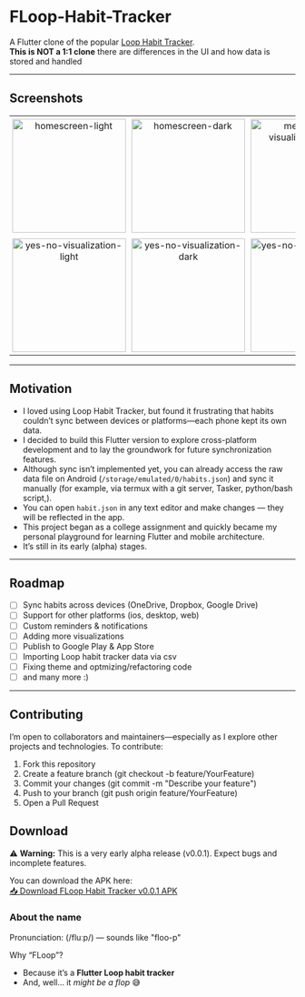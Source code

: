 # FLoop-Habit-Tracker
A Flutter clone of the popular [Loop Habit Tracker](https://github.com/iSoron/uhabits).  
**This is NOT a 1:1 clone** there are differences in the UI and how data is stored and handled

---

## Screenshots

<table>
  <tr>
    <td align="center" style="padding: 5px;">
      <a href="https://github.com/user-attachments/assets/519f6c13-d314-4b14-b953-a444e3fb1425" target="_blank" rel="noopener noreferrer">
        <img src="https://github.com/user-attachments/assets/519f6c13-d314-4b14-b953-a444e3fb1425" alt="homescreen-light" width="200" />
      </a>
    </td>
    <td align="center" style="padding: 5px;">
      <a href="https://github.com/user-attachments/assets/83514f60-cf46-4490-896f-1593f417d67c" target="_blank" rel="noopener noreferrer">
        <img src="https://github.com/user-attachments/assets/83514f60-cf46-4490-896f-1593f417d67c" alt="homescreen-dark" width="200" />
      </a>
    </td>
    <td align="center" style="padding: 5px;">
      <a href="https://github.com/user-attachments/assets/fbee742b-235a-48ca-abfc-8d3a73939500" target="_blank" rel="noopener noreferrer">
        <img src="https://github.com/user-attachments/assets/fbee742b-235a-48ca-abfc-8d3a73939500" alt="measurable-visualization-light" width="200" />
      </a>
    </td>
    <td align="center" style="padding: 5px;">
      <a href="https://github.com/user-attachments/assets/0cad9036-293e-472d-b6c2-bf907ac4115c" target="_blank" rel="noopener noreferrer">
        <img src="https://github.com/user-attachments/assets/0cad9036-293e-472d-b6c2-bf907ac4115c" alt="measurable-visualization-dark" width="200" />
      </a>
    </td>
  </tr>
  <tr>
    <td align="center" style="padding: 5px;">
      <a href="https://github.com/user-attachments/assets/d2901d19-1eb5-4df4-9dfc-12eb131da497" target="_blank" rel="noopener noreferrer">
        <img src="https://github.com/user-attachments/assets/d2901d19-1eb5-4df4-9dfc-12eb131da497" alt="yes-no-visualization-light" width="200" />
      </a>
    </td>
    <td align="center" style="padding: 5px;">
      <a href="https://github.com/user-attachments/assets/5bf3b6e6-d648-46f6-8e9a-be5f662faea0" target="_blank" rel="noopener noreferrer">
        <img src="https://github.com/user-attachments/assets/5bf3b6e6-d648-46f6-8e9a-be5f662faea0" alt="yes-no-visualization-dark" width="200" />
      </a>
    </td>
    <td align="center" style="padding: 5px;">
      <a href="https://github.com/user-attachments/assets/d95b78f0-a6ba-47c5-a821-c80a94dbc7aa" target="_blank" rel="noopener noreferrer">
        <img src="https://github.com/user-attachments/assets/d95b78f0-a6ba-47c5-a821-c80a94dbc7aa" alt="yes-no-habit-creator-light" width="200" />
      </a>
    </td>
    <td align="center" style="padding: 5px;">
      <a href="https://github.com/user-attachments/assets/411d8a64-ded6-4734-a4d4-504ba7c82f72" target="_blank" rel="noopener noreferrer">
        <img src="https://github.com/user-attachments/assets/411d8a64-ded6-4734-a4d4-504ba7c82f72" alt="measurable-habit-creator-dark" width="200" />
      </a>
    </td>
  </tr>
</table>

---

## Motivation

- I loved using Loop Habit Tracker, but found it frustrating that habits couldn’t sync between devices or platforms—each phone kept its own data. 
- I decided to build this Flutter version to explore cross-platform development and to lay the groundwork for future synchronization features.
- Although sync isn’t implemented yet, you can already access the raw data file on Android (`/storage/emulated/0/habits.json`) and sync it manually (for example, via termux with a git server, Tasker, python/bash script,).
- You can open `habit.json` in any text editor and make changes — they will be reflected in the app. 
- This project began as a college assignment and quickly became my personal playground for learning Flutter and mobile architecture.
- It’s still in its early (alpha) stages.

---

## Roadmap
- [ ] Sync habits across devices (OneDrive, Dropbox, Google Drive)
- [ ] Support for other platforms (ios, desktop, web)
- [ ] Custom reminders & notifications
- [ ] Adding more visualizations
- [ ] Publish to Google Play & App Store
- [ ] Importing Loop habit tracker data via csv
- [ ] Fixing theme and optmizing/refactoring code
- [ ] and many more :)

---

## Contributing
I’m open to collaborators and maintainers—especially as I explore other projects and technologies. To contribute:

1. Fork this repository
2. Create a feature branch (git checkout -b feature/YourFeature)
3. Commit your changes (git commit -m "Describe your feature")
4. Push to your branch (git push origin feature/YourFeature)
5. Open a Pull Request

## Download

⚠️ **Warning:** This is a very early alpha release (v0.0.1). Expect bugs and incomplete features.

You can download the APK here:   
[📥 Download FLoop Habit Tracker v0.0.1 APK](https://github.com/Anzar-M/floop-habit-tracker/releases/download/v0.0.1/FLoop-Habit-Tracker-v0.0.1.apk)


### About the name

Pronunciation: (/fluːp/) — sounds like "floo-p"

Why “FLoop”?

- Because it’s a **Flutter Loop habit tracker**
- And, well… it *might be a flop* 😅

